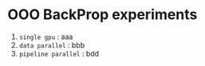 # OOO BackProp experiments
1. ```single gpu``` : aaa
2. ```data parallel``` : bbb
3. ```pipeline parallel``` : bdd

